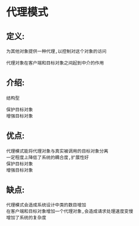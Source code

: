# 代理模式

## 定义:

    为其他对象提供一种代理,以控制对这个对象的访问

    代理对象在客户端和目标对象之间起到中介的作用
    
## 介绍:
    
    结构型
    
    保护目标对象
    增强目标对象

## 优点:

    代理模式能将代理对象与真实被调用的目标对象分离
    一定程度上降低了系统的耦合度,扩展性好
    保护目标对象
    增强目标对象
    
## 缺点:

    代理模式会造成系统设计中类的数目增加
    在客户端和目标对象增加一个代理对象,会造成请求处理速度变慢
    增加了系统的复杂度
    

